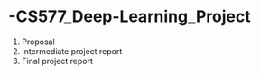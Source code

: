 # -CS577_Deep-Learning_Project
1. Proposal
2.  Intermediate project report
3.  Final project report
